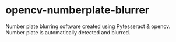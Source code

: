 # opencv-numberplate-blurrer
Number plate blurring software created using Pytesseract &amp; opencv. Number plate is automatically detected and blurred. 
